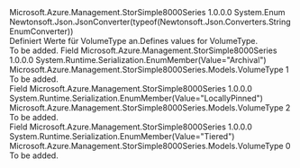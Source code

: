 <Type Name="VolumeType" FullName="Microsoft.Azure.Management.StorSimple8000Series.Models.VolumeType">
  <TypeSignature Language="C#" Value="public enum VolumeType" />
  <TypeSignature Language="ILAsm" Value=".class public auto ansi sealed VolumeType extends System.Enum" />
  <TypeSignature Language="DocId" Value="T:Microsoft.Azure.Management.StorSimple8000Series.Models.VolumeType" />
  <TypeSignature Language="VB.NET" Value="Public Enum VolumeType" />
  <TypeSignature Language="F#" Value="type VolumeType = " />
  <AssemblyInfo>
    <AssemblyName>Microsoft.Azure.Management.StorSimple8000Series</AssemblyName>
    <AssemblyVersion>1.0.0.0</AssemblyVersion>
  </AssemblyInfo>
  <Base>
    <BaseTypeName>System.Enum</BaseTypeName>
  </Base>
  <Attributes>
    <Attribute>
      <AttributeName>Newtonsoft.Json.JsonConverter(typeof(Newtonsoft.Json.Converters.StringEnumConverter))</AttributeName>
    </Attribute>
  </Attributes>
  <Docs>
    <summary>
            <span data-ttu-id="3f019-101">Definiert Werte für VolumeType an.</span><span class="sxs-lookup"><span data-stu-id="3f019-101">Defines values for VolumeType.</span></span>
            </summary>
    <remarks>To be added.</remarks>
  </Docs>
  <Members>
    <Member MemberName="Archival">
      <MemberSignature Language="C#" Value="Archival" />
      <MemberSignature Language="ILAsm" Value=".field public static literal valuetype Microsoft.Azure.Management.StorSimple8000Series.Models.VolumeType Archival = int32(1)" />
      <MemberSignature Language="DocId" Value="F:Microsoft.Azure.Management.StorSimple8000Series.Models.VolumeType.Archival" />
      <MemberSignature Language="VB.NET" Value="Archival" />
      <MemberSignature Language="F#" Value="Archival = 1" Usage="Microsoft.Azure.Management.StorSimple8000Series.Models.VolumeType.Archival" />
      <MemberType>Field</MemberType>
      <AssemblyInfo>
        <AssemblyName>Microsoft.Azure.Management.StorSimple8000Series</AssemblyName>
        <AssemblyVersion>1.0.0.0</AssemblyVersion>
      </AssemblyInfo>
      <Attributes>
        <Attribute>
          <AttributeName>System.Runtime.Serialization.EnumMember(Value="Archival")</AttributeName>
        </Attribute>
      </Attributes>
      <ReturnValue>
        <ReturnType>Microsoft.Azure.Management.StorSimple8000Series.Models.VolumeType</ReturnType>
      </ReturnValue>
      <MemberValue>1</MemberValue>
      <Docs>
        <summary>To be added.</summary>
      </Docs>
    </Member>
    <Member MemberName="LocallyPinned">
      <MemberSignature Language="C#" Value="LocallyPinned" />
      <MemberSignature Language="ILAsm" Value=".field public static literal valuetype Microsoft.Azure.Management.StorSimple8000Series.Models.VolumeType LocallyPinned = int32(2)" />
      <MemberSignature Language="DocId" Value="F:Microsoft.Azure.Management.StorSimple8000Series.Models.VolumeType.LocallyPinned" />
      <MemberSignature Language="VB.NET" Value="LocallyPinned" />
      <MemberSignature Language="F#" Value="LocallyPinned = 2" Usage="Microsoft.Azure.Management.StorSimple8000Series.Models.VolumeType.LocallyPinned" />
      <MemberType>Field</MemberType>
      <AssemblyInfo>
        <AssemblyName>Microsoft.Azure.Management.StorSimple8000Series</AssemblyName>
        <AssemblyVersion>1.0.0.0</AssemblyVersion>
      </AssemblyInfo>
      <Attributes>
        <Attribute>
          <AttributeName>System.Runtime.Serialization.EnumMember(Value="LocallyPinned")</AttributeName>
        </Attribute>
      </Attributes>
      <ReturnValue>
        <ReturnType>Microsoft.Azure.Management.StorSimple8000Series.Models.VolumeType</ReturnType>
      </ReturnValue>
      <MemberValue>2</MemberValue>
      <Docs>
        <summary>To be added.</summary>
      </Docs>
    </Member>
    <Member MemberName="Tiered">
      <MemberSignature Language="C#" Value="Tiered" />
      <MemberSignature Language="ILAsm" Value=".field public static literal valuetype Microsoft.Azure.Management.StorSimple8000Series.Models.VolumeType Tiered = int32(0)" />
      <MemberSignature Language="DocId" Value="F:Microsoft.Azure.Management.StorSimple8000Series.Models.VolumeType.Tiered" />
      <MemberSignature Language="VB.NET" Value="Tiered" />
      <MemberSignature Language="F#" Value="Tiered = 0" Usage="Microsoft.Azure.Management.StorSimple8000Series.Models.VolumeType.Tiered" />
      <MemberType>Field</MemberType>
      <AssemblyInfo>
        <AssemblyName>Microsoft.Azure.Management.StorSimple8000Series</AssemblyName>
        <AssemblyVersion>1.0.0.0</AssemblyVersion>
      </AssemblyInfo>
      <Attributes>
        <Attribute>
          <AttributeName>System.Runtime.Serialization.EnumMember(Value="Tiered")</AttributeName>
        </Attribute>
      </Attributes>
      <ReturnValue>
        <ReturnType>Microsoft.Azure.Management.StorSimple8000Series.Models.VolumeType</ReturnType>
      </ReturnValue>
      <MemberValue>0</MemberValue>
      <Docs>
        <summary>To be added.</summary>
      </Docs>
    </Member>
  </Members>
</Type>